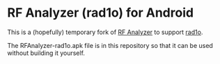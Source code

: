 RF Analyzer (rad1o) for Android
===============================

This is a (hopefully) temporary fork of [RF Analyzer](https://github.com/demantz/RFAnalyzer) to support [rad1o](https://rad1o.badge.events.ccc.de/).

The RFAnalyzer-rad1o.apk file is in this repository so that it can be used without building it yourself.

